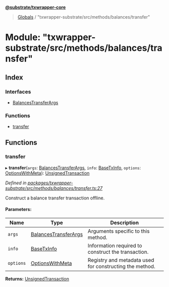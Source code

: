 **[@substrate/txwrapper-core](../README.md)**

> [Globals](../globals.md) / "txwrapper-substrate/src/methods/balances/transfer"

# Module: "txwrapper-substrate/src/methods/balances/transfer"

## Index

### Interfaces

* [BalancesTransferArgs](../interfaces/_txwrapper_substrate_src_methods_balances_transfer_.balancestransferargs.md)

### Functions

* [transfer](_txwrapper_substrate_src_methods_balances_transfer_.md#transfer)

## Functions

### transfer

▸ **transfer**(`args`: [BalancesTransferArgs](../interfaces/_txwrapper_substrate_src_methods_balances_transfer_.balancestransferargs.md), `info`: [BaseTxInfo](../interfaces/_txwrapper_core_src_types_method_.basetxinfo.md), `options`: [OptionsWithMeta](../interfaces/_txwrapper_core_src_types_method_.optionswithmeta.md)): [UnsignedTransaction](../interfaces/_txwrapper_core_src_types_method_.unsignedtransaction.md)

*Defined in [packages/txwrapper-substrate/src/methods/balances/transfer.ts:27](https://github.com/paritytech/txwrapper-core/blob/731a943/packages/txwrapper-substrate/src/methods/balances/transfer.ts#L27)*

Construct a balance transfer transaction offline.

#### Parameters:

Name | Type | Description |
------ | ------ | ------ |
`args` | [BalancesTransferArgs](../interfaces/_txwrapper_substrate_src_methods_balances_transfer_.balancestransferargs.md) | Arguments specific to this method. |
`info` | [BaseTxInfo](../interfaces/_txwrapper_core_src_types_method_.basetxinfo.md) | Information required to construct the transaction. |
`options` | [OptionsWithMeta](../interfaces/_txwrapper_core_src_types_method_.optionswithmeta.md) | Registry and metadata used for constructing the method.  |

**Returns:** [UnsignedTransaction](../interfaces/_txwrapper_core_src_types_method_.unsignedtransaction.md)
